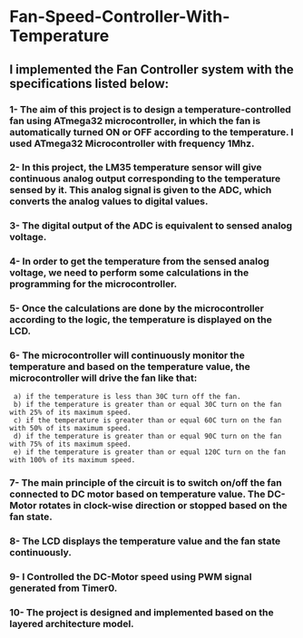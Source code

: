 # Fan-Speed-Controller-With-Temperature
## I implemented the Fan Controller system with the specifications listed below:
### 1- The aim of this project is to design a temperature-controlled fan using ATmega32 microcontroller, in which the fan is automatically turned ON or OFF according to the temperature. I used ATmega32 Microcontroller with frequency 1Mhz.
### 2- In this project, the LM35 temperature sensor will give continuous analog output corresponding to the temperature sensed by it. This analog signal is given to the ADC, which converts the analog values to digital values.
### 3- The digital output of the ADC is equivalent to sensed analog voltage.
### 4- In order to get the temperature from the sensed analog voltage, we need to perform some calculations in the programming for the microcontroller.
### 5- Once the calculations are done by the microcontroller according to the logic, the temperature is displayed on the LCD. 
### 6- The microcontroller will continuously monitor the temperature and based on the temperature value, the microcontroller will drive the fan like that:
     a) if the temperature is less than 30C turn off the fan.
     b) if the temperature is greater than or equal 30C turn on the fan with 25% of its maximum speed.
     c) if the temperature is greater than or equal 60C turn on the fan with 50% of its maximum speed.
     d) if the temperature is greater than or equal 90C turn on the fan with 75% of its maximum speed.
     e) if the temperature is greater than or equal 120C turn on the fan with 100% of its maximum speed.
### 7- The main principle of the circuit is to switch on/off the fan connected to DC motor based on temperature value. The DC-Motor rotates in clock-wise direction or stopped based on the fan state.
### 8- The LCD displays the temperature value and the fan state continuously.
### 9- I Controlled the DC-Motor speed using PWM signal generated from Timer0.
### 10- The project is designed and implemented based on the layered architecture model.



